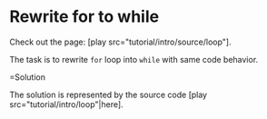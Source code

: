 
# Rewrite for to while 

Check out the page: [play src="tutorial/intro/source/loop"].

The task is to rewrite `for` loop into `while` with same code behavior.

=Solution

The solution is represented by the source code [play src="tutorial/intro/loop"|here].


